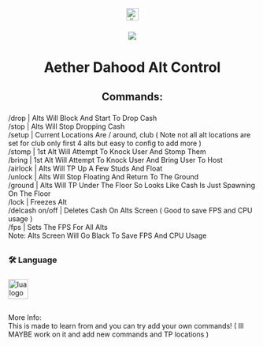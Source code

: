 <div align="center">
  <a href="https://discord.gg/DvwREVZf4r" target="_blank">
    <img src="https://img.shields.io/static/v1?message=Discord&logo=discord&label=&color=7289DA&logoColor=white&labelColor=&style=for-the-badge" height="25" alt="discord logo"  />
  </a>
</div>

###

<div align="center">
  <img src="https://visitor-badge.laobi.icu/badge?page_id=00x099.00x099&"  />
</div>

###

<h2 align="center"></h2>

###

<h1 align="center">Aether Dahood Alt Control</h1>

###

<h2 align="center">Commands:</h2>

###

<p align="left">/drop | Alts Will Block And Start To Drop Cash<br>/stop | Alts Will Stop Dropping Cash<br>/setup <location> | Current Locations Are / around, club ( Note not all alt locations are set for club only first 4 alts but easy to config to add more )<br>/stomp <user> | 1st Alt Will Attempt To Knock User And Stomp Them<br>/bring <user> | 1st Alt Will Attempt To Knock User And Bring User To Host<br>/airlock | Alts Will TP Up A Few Studs And Float<br>/unlock | Alts Will Stop Floating And Return To The Ground<br>/ground | Alts Will TP Under The Floor So Looks Like Cash Is Just Spawning On The Floor<br>/lock | Freezes Alt <br>/delcash on/off | Deletes Cash On Alts Screen ( Good to save FPS and CPU usage )<br>/fps <number> | Sets The FPS For All Alts<br>Note: Alts Screen Will Go Black To Save FPS And CPU Usage</p>

###

<h2 align="center"></h2>

###

<h3 align="left">🛠 Language</h3>

###

<div align="left">
  <img src="https://cdn.jsdelivr.net/gh/devicons/devicon/icons/lua/lua-original.svg" height="40" alt="lua logo"  />
</div>

###

<h2 align="center"></h2>

###

<p align="left">More Info:<br>This is made to learn from and you can try add your own commands! ( Ill MAYBE work on it and add new commands and TP locations )</p>

###
